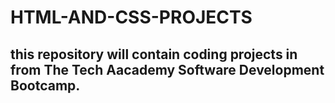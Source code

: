# HTML-AND-CSS-PROJECTS
## this repository will contain coding projects in from The Tech Aacademy Software Development Bootcamp.
